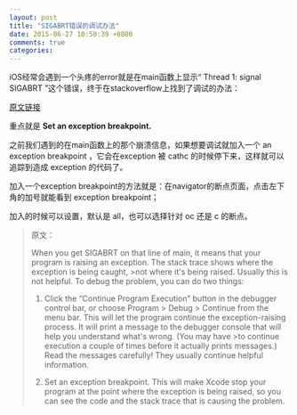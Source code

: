 ```yaml
---
layout: post
title: "SIGABRT错误的调试办法"
date: 2015-06-27 10:50:39 +0800
comments: true
categories: 
---
```


iOS经常会遇到一个头疼的error就是在main函数上显示“ Thread 1: signal SIGABRT ”这个错误，终于在stackoverflow上找到了调试的办法：

 

[原文链接](http://stackoverflow.com/questions/9782621/i-have-an-error-in-main-m-thread-1-signal-sigabrt-how-can-i-fix-this)

 

重点就是 **Set an exception breakpoint.**

 之前我们遇到的在main函数上的那个崩溃信息，如果想要调试就加入一个 an exception breakpoint ，它会在exception 被 cathc 的时候停下来，这样就可以追踪到造成 exception 的代码了。 

加入一个exception breakpoint的方法就是：在navigator的断点页面，点击左下角的加号就能看到 exception breakpoint；

加入的时候可以设置，默认是 all，也可以选择针对 oc 还是 c 的断点。

 

>原文：
>
>When you get SIGABRT on that line of main, it means that your program is raising an exception. The stack trace shows where the exception is being caught, >not where it's being raised. Usually this is not helpful. To debug the problem, you can do two things:  
>
>1.  Click the “Continue Program Execution” button in the debugger control bar, or choose Program > Debug > Continue from the menu bar. This will let the program continue the exception-raising process. It will print a message to the debugger console that will help you understand what's wrong. (You may have >to continue execution a couple of times before it actually prints messages.) Read the messages carefully! They usually continue helpful information.    
>
>2. Set an exception breakpoint. This will make Xcode stop your program at the point where the exception is being raised, so you can see the code and the stack trace that is causing the problem.